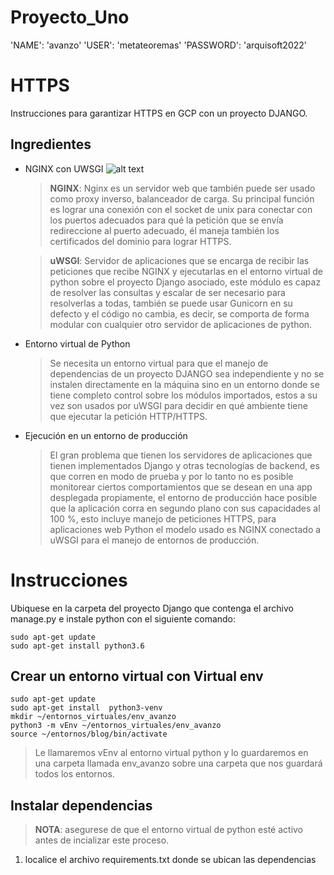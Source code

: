 # Proyecto_Uno
'NAME': 'avanzo'
'USER': 'metateoremas'
'PASSWORD': 'arquisoft2022'


# HTTPS 
Instrucciones para garantizar HTTPS en GCP con un proyecto DJANGO.

## Ingredientes

- NGINX con UWSGI
    ![alt text](https://tonyteaches.tech/wp-content/uploads/2020/10/nginx-uwsgi-django-stack-1536x128.png) 
    >**NGINX**: Nginx es un servidor web que también puede ser usado como proxy inverso, balanceador de carga. 
    Su principal función es lograr una conexión con el socket de unix para conectar con los puertos adecuados para qué la petición que se envía redireccione al puerto adecuado, él maneja también los certificados del dominio para lograr HTTPS.

    >**uWSGI**: Servidor de aplicaciones que se encarga de recibir las peticiones que recibe NGINX y ejecutarlas en el entorno virtual de python sobre el proyecto Django asociado, este módulo es capaz de resolver las consultas y escalar de ser necesario para resolverlas a todas, también se puede usar Gunicorn en su defecto y el código no cambia, es decir, se comporta de forma modular con cualquier otro servidor de aplicaciones de python.
- Entorno virtual de Python 
    > Se necesita un entorno virtual para que el manejo de dependencias de un proyecto DJANGO sea independiente y no se instalen directamente en la máquina sino en un entorno donde se tiene completo control sobre los módulos importados, estos a su vez son usados por uWSGI para decidir en qué ambiente tiene que ejecutar la petición HTTP/HTTPS.
- Ejecución en un entorno de producción
    > El gran problema que tienen los servidores de aplicaciones que tienen implementados Django y otras tecnologías de backend, es que corren en modo de prueba y por lo tanto no es posible monitorear ciertos comportamientos que se desean en una app desplegada propiamente, el entorno de producción hace posible que la aplicación corra en segundo plano con sus capacidades al 100 %, esto incluye manejo de peticiones HTTPS, para aplicaciones web Python el modelo usado es NGINX conectado a uWSGI para el manejo de entornos de producción.
    
# Instrucciones

Ubiquese en la carpeta del proyecto Django que contenga el archivo manage.py e instale python con el siguiente comando:
```
sudo apt-get update
sudo apt-get install python3.6
```

## Crear un entorno virtual con Virtual env

```
sudo apt-get update 
sudo apt-get install  python3-venv
mkdir ~/entornos_virtuales/env_avanzo
python3 -m vEnv ~/entornos_virtuales/env_avanzo
source ~/entornos/blog/bin/activate
```
>Le llamaremos vEnv al entorno virtual python y lo guardaremos en una carpeta llamada env_avanzo sobre una carpeta que nos guardará todos los entornos.

## Instalar dependencias
>**NOTA**: asegurese de que el entorno virtual de python esté activo antes de incializar este proceso.

1. localice el archivo requirements.txt donde se ubican las dependencias